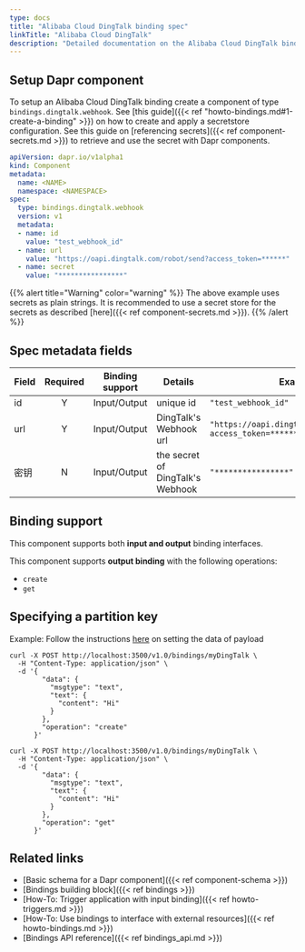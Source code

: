 ```yaml
---
type: docs
title: "Alibaba Cloud DingTalk binding spec"
linkTitle: "Alibaba Cloud DingTalk"
description: "Detailed documentation on the Alibaba Cloud DingTalk binding component"
---
```


## Setup Dapr component
To setup an Alibaba Cloud DingTalk binding create a component of type `bindings.dingtalk.webhook`. See [this guide]({{< ref "howto-bindings.md#1-create-a-binding" >}}) on how to create and apply a secretstore configuration. See this guide on [referencing secrets]({{< ref component-secrets.md >}}) to retrieve and use the secret with Dapr components.

```yaml
apiVersion: dapr.io/v1alpha1
kind: Component
metadata:
  name: <NAME>
  namespace: <NAMESPACE>
spec:
  type: bindings.dingtalk.webhook
  version: v1
  metadata:
  - name: id
    value: "test_webhook_id"
  - name: url
    value: "https://oapi.dingtalk.com/robot/send?access_token=******"
  - name: secret
    value: "****************"
```
{{% alert title="Warning" color="warning" %}}
The above example uses secrets as plain strings. It is recommended to use a secret store for the secrets as described [here]({{< ref component-secrets.md >}}).
{{% /alert %}}
## Spec metadata fields
| Field | Required | Binding support | Details                          | Example                                                      |
| ----- |:--------:| --------------- | -------------------------------- | ------------------------------------------------------------ |
| id    |    Y     | Input/Output    | unique id                        | `"test_webhook_id"`                                          |
| url   |    Y     | Input/Output    | DingTalk's Webhook url           | `"https://oapi.dingtalk.com/robot/send?access_token=******"` |
| 密钥    |    N     | Input/Output    | the secret of DingTalk's Webhook | `"****************"`                                         |

## Binding support

This component supports both **input and output** binding interfaces.

This component supports **output binding** with the following operations:
- `create`
- `get`

## Specifying a partition key

Example: Follow the instructions [here](https://developers.dingtalk.com/document/app/custom-robot-access) on setting the data of payload

```shell
curl -X POST http://localhost:3500/v1.0/bindings/myDingTalk \
  -H "Content-Type: application/json" \
  -d '{
        "data": {
          "msgtype": "text",
          "text": {
            "content": "Hi"
          }
        },
        "operation": "create"
      }'
```

```shell
curl -X POST http://localhost:3500/v1.0/bindings/myDingTalk \
  -H "Content-Type: application/json" \
  -d '{
        "data": {
          "msgtype": "text",
          "text": {
            "content": "Hi"
          }
        },
        "operation": "get"
      }'
```
## Related links

- [Basic schema for a Dapr component]({{< ref component-schema >}})
- [Bindings building block]({{< ref bindings >}})
- [How-To: Trigger application with input binding]({{< ref howto-triggers.md >}})
- [How-To: Use bindings to interface with external resources]({{< ref howto-bindings.md >}})
- [Bindings API reference]({{< ref bindings_api.md >}})

